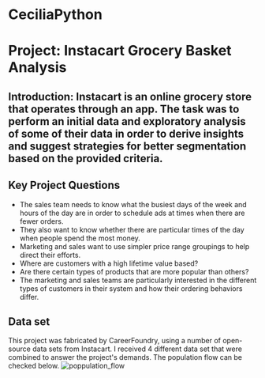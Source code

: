 # CeciliaPython
# Project: Instacart Grocery Basket Analysis

## Introduction: Instacart is an online grocery store that operates through an app. The task was to perform an initial data and exploratory analysis of some of their data in order to derive insights and suggest strategies for better segmentation based on the provided criteria.

## Key Project Questions
* The sales team needs to know what the busiest days of the week and hours of the day are in order to schedule ads at times when there are fewer orders.
* They also want to know whether there are particular times of the day when people spend the most money.
* Marketing and sales want to use simpler price range groupings to help direct their efforts.
* Where are customers with a high lifetime value based?
* Are there certain types of products that are more popular than others?
*  The marketing and sales teams are particularly interested in the different types of customers in their system and how their ordering behaviors differ.

## Data set
This project was fabricated by CareerFoundry, using a number of open-source data sets from Instacart. I received 4 different data set that were combined to answer the project's demands. The population flow can be checked below. 
![poppulation_flow](https://github.com/user-attachments/assets/fc86304a-d994-4bc7-a994-9730b5661bc9)
